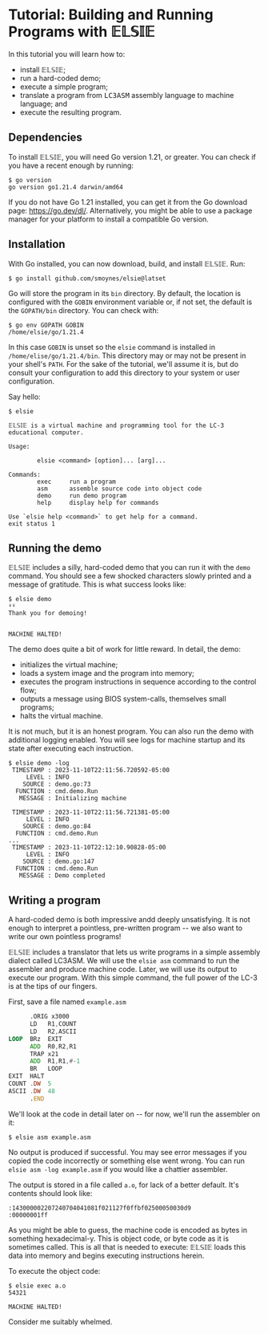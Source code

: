 # Tutorial: Building and Running Programs with 𝔼𝕃𝕊𝕀𝔼 #

In this tutorial you will learn how to:

  - install 𝔼𝕃𝕊𝕀𝔼;
  - run a hard-coded demo;
  - execute a simple program;
  - translate a program from <tt>LC3ASM</tt> assembly language to machine
    language; and
  - execute the resulting program.

## Dependencies ##

To install 𝔼𝕃𝕊𝕀𝔼, you will need Go version 1.21, or greater. You can check if
you have a recent enough by running:

```console
$ go version
go version go1.21.4 darwin/amd64
```

If you do not have Go 1.21 installed, you can get it from the Go download page:
<https://go.dev/dl/>. Alternatively, you might be able to use a package manager
for your platform to install a compatible Go version.

## Installation ##

With Go installed, you can now download, build, and install 𝔼𝕃𝕊𝕀𝔼. Run:

```console
$ go install github.com/smoynes/elsie@latset
```

Go will store the program in its `bin` directory. By default, the location is
configured with the `GOBIN` environment variable or, if not set, the default is
the `GOPATH/bin` directory. You can check with:

```console
$ go env GOPATH GOBIN
/home/elsie/go/1.21.4

```

In this case `GOBIN` is unset so the `elsie` command is installed in
`/home/elise/go/1.21.4/bin`. This directory may or may not be present in your
shell's `PATH`. For the sake of the tutorial, we'll assume it is, but do consult
your configuration to add this directory to your system or user configuration.

Say hello:

```console
$ elsie

𝔼𝕃𝕊𝕀𝔼 is a virtual machine and programming tool for the LC-3 educational computer.

Usage:

        elsie <command> [option]... [arg]...

Commands:
        exec     run a program
        asm      assemble source code into object code
        demo     run demo program
        help     display help for commands

Use `elsie help <command>` to get help for a command.
exit status 1

```

## Running the demo ##

𝔼𝕃𝕊𝕀𝔼 includes a silly, hard-coded demo that you can run it with the `demo`
command. You should see a few shocked characters slowly printed and a message of
gratitude. This is what success looks like:

```console
$ elsie demo
⍤⍤
Thank you for demoing!


MACHINE HALTED!

```

The demo does quite a bit of work for little reward. In detail, the demo:

- initializes the virtual machine;
- loads a system image and the program into memory;
- executes the program instructions in sequence according to the control flow;
- outputs a message using BIOS system-calls, themselves small programs;
- halts the virtual machine.

It is not much, but it is an honest program. You can also run the demo with
additional logging enabled. You will see logs for machine startup and its state
after executing each instruction.

```console
$ elsie demo -log
 TIMESTAMP : 2023-11-10T22:11:56.720592-05:00
     LEVEL : INFO
    SOURCE : demo.go:73
  FUNCTION : cmd.demo.Run
   MESSAGE : Initializing machine

 TIMESTAMP : 2023-11-10T22:11:56.721381-05:00
     LEVEL : INFO
    SOURCE : demo.go:84
  FUNCTION : cmd.demo.Run
...
 TIMESTAMP : 2023-11-10T22:12:10.90828-05:00
     LEVEL : INFO
    SOURCE : demo.go:147
  FUNCTION : cmd.demo.Run
   MESSAGE : Demo completed
```

## Writing a program ##

A hard-coded demo is both impressive andd deeply unsatisfying. It is not enough
to interpret a pointless, pre-written program -- we also want to write our own
pointless programs!

𝔼𝕃𝕊𝕀𝔼 includes a translator that lets us write programs in a simple assembly
dialect called <abbr>LC3ASM</abbr>. We will use the `elsie asm` command to run
the assembler and produce machine code. Later, we will use its output to execute
our program. With this simple command, the full power of the LC-3 is at the tips
of our fingers.

First, save a file named `example.asm`

```asm
      .ORIG x3000
      LD   R1,COUNT
      LD   R2,ASCII
LOOP  BRz  EXIT
      ADD  R0,R2,R1
      TRAP x21
      ADD  R1,R1,#-1
      BR   LOOP
EXIT  HALT
COUNT .DW  5
ASCII .DW  48
      .END
```

We'll look at the code in detail later on -- for now, we'll run the assembler on
it:

```console
$ elsie asm example.asm
```

No output is produced if successful. You may see error messages if you copied
the code incorrectly or something else went wrong. You can run `elsie asm -log
example.asm` if you would like a chattier assembler.

The output is stored in a file called `a.o`, for lack of a better default. It's
contents should look like:

```
:143000002207240704041081f021127f0ffbf02500050030d9
:00000001ff
```

As you might be able to guess, the machine code is encoded as bytes in something
hexadecimal-y. This is object code, or byte code as it is sometimes called. This
is all that is needed to execute: 𝔼𝕃𝕊𝕀𝔼 loads this data into memory and begins
executing instructions herein.

To execute the object code:

```console
$ elsie exec a.o
54321

MACHINE HALTED!

```

Consider me suitably whelmed.

<!-- -*- coding: utf-8-auto -*- -->
